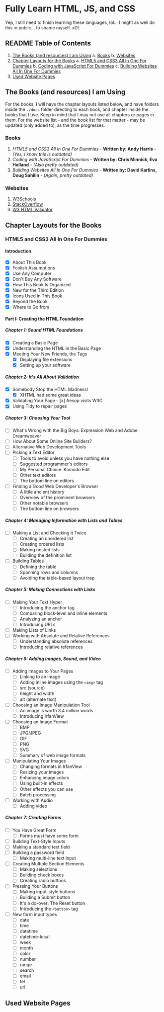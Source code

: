 # Fully Learn HTML, JS, and CSS
Yep, I still need to finish learning these languages, lol... I might as well do this in public... to shame myself. xD!

## README Table of Contents
1. [The Books (and resources) I am Using]()
  a. [Books]()
  b. [Websites]()
2. [Chapter Layouts for the Books]()
  a. [HTML5 and CSS3 All In One For Dummies]()
  b. [Coding with JavaScript For Dummies]()
  c. [Building Websites All In One For Dummies]()
3. [Used Website Pages]()

## The Books (and resources) I am Using
For the books, I will have the chapter layouts listed below, and have folders inside the `./docs` folder directing to each book, and chapter inside the books that I use. Keep in mind that I may not use all chapters or pages in them. For the website list - and the book list for that matter - may be updated (only added to), as the time progresses.
### Books
1. *HTML5 and CSS3 All In One For Dummies* - **Written by: Andy Harris** - *(Yes, I know this is outdated)*
2. *Coding with JavaScript For Dummies* - **Written by: Chris Minnick, Eva Holland** - *(Also pretty outdated)*
3. *Building Websites All In One For Dummies* - **Written by: David Karlins, Doug Sahilin** - *(Again, pretty outdated)*

### Websites
1. [W3Schools](https://www.w3schools.com)
2. [StackOverflow](https://www.stackoverflow.com)
3. [W3 HTML Validator](http://validator.w3.org)

## Chapter Layouts for the Books
### HTML5 and CSS3 All In One For Dummies
#### Introduction
- [x] About This Book
- [x] Foolish Assumptions
- [x] Use Any Computer
- [x] Don't Buy Any Software
- [x] How This Book Is Organized
- [x] New for the Third Edition
- [x] Icons Used in This Book
- [x] Beyond the Book
- [x] Where to Go from

#### Part I: Creating the HTML Foundation
##### Chapter 1: Sound HTML Foundations
- [x] Creating a Basic Page
- [x] Understanding the HTML in the Basic Page
- [x] Meeting Your New Friends, the Tags
  - [x] Displaying file extensions
  - [x] Setting up your software

##### Chapter 2: It's All About Validation
- [x] Somebody Stop the HTML Madness!
  - [x] XHTML had some great ideas
- [x] Validating Your Page
  - [x] Aesop visits W3C
- [x] Using Tidy to repair pages

##### Chapter 3: Choosing Your Tool
- [ ] What's Wrong with the Big Boys: Expression Web and Adobe Dreamweaver
- [ ] How About Some Online Site Builders?
- [ ] Alternative Web Development Tools
- [ ] Picking a Text Editor
  - [ ] Tools to avoid unless you have nothing else
  - [ ] Suggested programmer's editors
  - [ ] My Personal Choice: Komodo Edit
  - [ ] Other text editors
  - [ ] The bottom line on editors
- [ ] Finding a Good Web Developer's Browser
  - [ ] A little ancient history
  - [ ] Overview of the prominent browsers
  - [ ] Other notable browsers
  - [ ] The bottom line on browsers

##### Chapter 4: Managing Information with Lists and Tables
- [ ] Making a List and Checking it Twice
  - [ ] Creating an unordered list
  - [ ] Creating ordered lists
  - [ ] Making nested lists
  - [ ] Building the definition list
- [ ] Building Tables
  - [ ] Defining the table
  - [ ] Spanning rows and columns
  - [ ] Avoiding the table-based layout trap

##### Chapter 5: Making Connections with Links
- [ ] Making Your Text Hyper
  - [ ] Introducing the anchor tag
  - [ ] Comparing block-level and inline elements
  - [ ] Analyzing an anchor
  - [ ] Introducing URLs
- [ ] Making Lists of Links
- [ ] Working with Absolute and Relative References
  - [ ] Understanding absolute references
  - [ ] Introducing relative references

##### Chapter 6: Adding Images, Sound, and Video
- [ ] Adding Images to Your Pages
  - [ ] Linking to an image
  - [ ] Adding inline images using the `<img>` tag
  - [ ] src (source)
  - [ ] height and width
  - [ ] alt (alternate text)
- [ ] Choosing an Image Manipulation Tool
  - [ ] An image is worth 3.4 million words
  - [ ] Introducing IrfanView
- [ ] Choosing an Image Format
  - [ ] BMP
  - [ ] JPG/JPEG
  - [ ] GIF
  - [ ] PNG
  - [ ] SVG
  - [ ] Summary of web image formats
- [ ] Manipulating Your Images
  - [ ] Changing formats in IrfanView
  - [ ] Resizing your images
  - [ ] Enhancing image colors
  - [ ] Using built-in effects
  - [ ] Other effects you can use
  - [ ] Batch processing
- [ ] Working with Audio
  - [ ] Adding video

##### Chapter 7: Creating Forms
- [ ] You Have Great Form
  - [ ] Forms must have some form
- [ ] Building Text-Style Inputs
- [ ] Making a standard text field
- [ ] Building a password field
  - [ ] Making multi-line text input
- [ ] Creating Multiple Section Elements
  - [ ] Making selections
  - [ ] Building check boxes
  - [ ] Creating radio buttons
- [ ] Pressing Your Buttons
  - [ ] Making input-style buttons
  - [ ] Building a Submit button
  - [ ] It's a do-over: The Reset button
  - [ ] Introducing the `<button>` tag
- [ ] New form input types
  - [ ] date
  - [ ] time
  - [ ] datetime
  - [ ] datetime-local
  - [ ] week
  - [ ] month
  - [ ] color
  - [ ] number
  - [ ] range
  - [ ] search
  - [ ] email
  - [ ] tel
  - [ ] url

## Used Website Pages